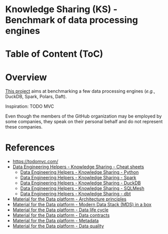 Knowledge Sharing (KS) - Benchmark of data processing engines
=============================================================

# Table of Content (ToC)


# Overview
[This project](https://github.com/data-engineering-helpers/benchmark-processing-engines)
aims at benchmarking a few data processing engines (_e.g._, DuckDB, Spark,
Polars, Daft).

Inspiration: TODO MVC

Even though the members of the GitHub organization may be employed by
some companies, they speak on their personal behalf and do not represent
these companies.

# References
* https://todomvc.com/
* [Data Engineering Helpers - Knowledge Sharing - Cheat sheets](https://github.com/data-engineering-helpers/ks-cheat-sheets)
  * [Data Engineering Helpers - Knowledge Sharing - Python](https://github.com/data-engineering-helpers/ks-cheat-sheets/tree/main/programming/python)
  * [Data Engineering Helpers - Knowledge Sharing - Spark](https://github.com/data-engineering-helpers/ks-cheat-sheets/blob/main/data-processing/spark/)
  * [Data Engineering Helpers - Knowledge Sharing - DuckDB](https://github.com/data-engineering-helpers/ks-cheat-sheets/blob/main/db/duckdb/)
  * [Data Engineering Helpers - Knowledge Sharing - SQLMesh](https://github.com/data-engineering-helpers/ks-cheat-sheets/blob/main/data-processing/sqlmesh/)
  * [Data Engineering Helpers - Knowledge Sharing - dbt](https://github.com/data-engineering-helpers/ks-cheat-sheets/blob/main/data-processing/dbt/)
* [Material for the Data platform - Architecture principles](https://github.com/data-engineering-helpers/architecture-principles)
* [Material for the Data platform - Modern Data Stack (MDS) in a box](https://github.com/data-engineering-helpers/mds-in-a-box/blob/main/README.md)
* [Material for the Data platform - Data life cycle](https://github.com/data-engineering-helpers/data-life-cycle)
* [Material for the Data platform - Data contracts](https://github.com/data-engineering-helpers/data-contracts)
* [Material for the Data platform - Metadata](https://github.com/data-engineering-helpers/metadata)
* [Material for the Data platform - Data quality](https://github.com/data-engineering-helpers/data-quality)

